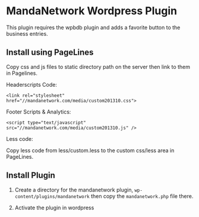 # MandaNetwork Wordpress Plugin

This plugin requires the wpbdb plugin and adds a favorite button to the
business entries.

## Install using PageLines

Copy css and js files to static directory path on the server then link to them in Pagelines.

Headerscripts Code:

```
<link rel="stylesheet" href="//mandanetwork.com/media/custom201310.css">
```


Footer Scripts & Analytics:

```
<script type="text/javascript" src="//mandanetwork.com/media/custom201310.js" />
```

Less code:

Copy less code from less/custom.less to the custom css/less area in PageLines.

## Install Plugin

1) Create a directory for the mandanetwork plugin, `wp-content/plugins/mandanetwork` then copy the 
`mandanetwork.php` file there.  

2) Activate the plugin in wordpress
